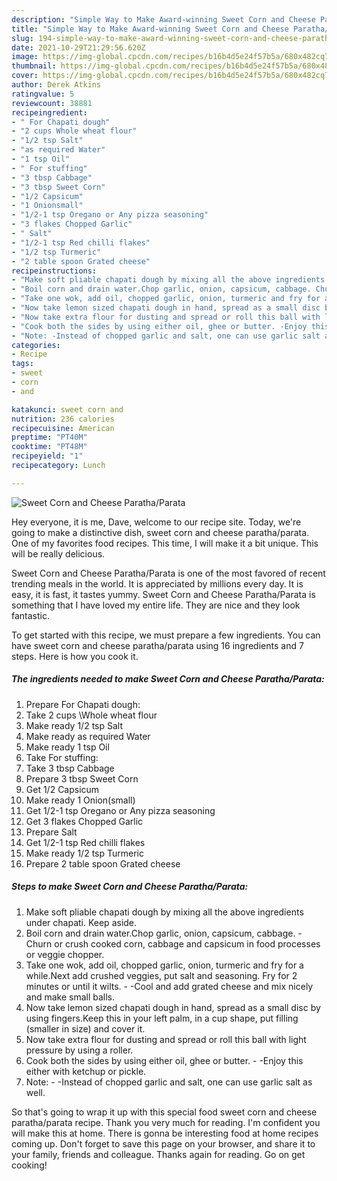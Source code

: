 ```yaml
---
description: "Simple Way to Make Award-winning Sweet Corn and Cheese Paratha/Parata"
title: "Simple Way to Make Award-winning Sweet Corn and Cheese Paratha/Parata"
slug: 194-simple-way-to-make-award-winning-sweet-corn-and-cheese-paratha-parata
date: 2021-10-29T21:29:56.620Z
image: https://img-global.cpcdn.com/recipes/b16b4d5e24f57b5a/680x482cq70/sweet-corn-and-cheese-parathaparata-recipe-main-photo.jpg
thumbnail: https://img-global.cpcdn.com/recipes/b16b4d5e24f57b5a/680x482cq70/sweet-corn-and-cheese-parathaparata-recipe-main-photo.jpg
cover: https://img-global.cpcdn.com/recipes/b16b4d5e24f57b5a/680x482cq70/sweet-corn-and-cheese-parathaparata-recipe-main-photo.jpg
author: Derek Atkins
ratingvalue: 5
reviewcount: 38881
recipeingredient:
- " For Chapati dough"
- "2 cups Whole wheat flour"
- "1/2 tsp Salt"
- "as required Water"
- "1 tsp Oil"
- " For stuffing"
- "3 tbsp Cabbage"
- "3 tbsp Sweet Corn"
- "1/2 Capsicum"
- "1 Onionsmall"
- "1/2-1 tsp Oregano or Any pizza seasoning"
- "3 flakes Chopped Garlic"
- " Salt"
- "1/2-1 tsp Red chilli flakes"
- "1/2 tsp Turmeric"
- "2 table spoon Grated cheese"
recipeinstructions:
- "Make soft pliable chapati dough by mixing all the above ingredients under chapati. Keep aside."
- "Boil corn and drain water.Chop garlic, onion, capsicum, cabbage. Churn or crush cooked corn, cabbage and capsicum in food processes or veggie chopper."
- "Take one wok, add oil, chopped garlic, onion, turmeric and fry for a while.Next add crushed veggies, put salt and seasoning. Fry for 2 minutes or until it wilts. -Cool and add grated cheese and mix nicely and make small balls."
- "Now take lemon sized chapati dough in hand, spread as a small disc by using fingers.Keep this in your left palm, in a cup shape, put filling (smaller in size) and cover it."
- "Now take extra flour for dusting and spread or roll this ball with light pressure by using a roller."
- "Cook both the sides by using either oil, ghee or butter. -Enjoy this either with ketchup or pickle."
- "Note: -Instead of chopped garlic and salt, one can use garlic salt as well."
categories:
- Recipe
tags:
- sweet
- corn
- and

katakunci: sweet corn and 
nutrition: 236 calories
recipecuisine: American
preptime: "PT40M"
cooktime: "PT48M"
recipeyield: "1"
recipecategory: Lunch

---
```



![Sweet Corn and Cheese Paratha/Parata](https://img-global.cpcdn.com/recipes/b16b4d5e24f57b5a/680x482cq70/sweet-corn-and-cheese-parathaparata-recipe-main-photo.jpg)

Hey everyone, it is me, Dave, welcome to our recipe site. Today, we're going to make a distinctive dish, sweet corn and cheese paratha/parata. One of my favorites food recipes. This time, I will make it a bit unique. This will be really delicious.



Sweet Corn and Cheese Paratha/Parata is one of the most favored of recent trending meals in the world. It is appreciated by millions every day. It is easy, it is fast, it tastes yummy. Sweet Corn and Cheese Paratha/Parata is something that I have loved my entire life. They are nice and they look fantastic.


To get started with this recipe, we must prepare a few ingredients. You can have sweet corn and cheese paratha/parata using 16 ingredients and 7 steps. Here is how you cook it.

<!--inarticleads1-->

##### The ingredients needed to make Sweet Corn and Cheese Paratha/Parata:

1. Prepare  For Chapati dough:
1. Take 2 cups \Whole wheat flour
1. Make ready 1/2 tsp Salt
1. Make ready as required Water
1. Make ready 1 tsp Oil
1. Take  For stuffing:
1. Take 3 tbsp Cabbage
1. Prepare 3 tbsp Sweet Corn
1. Get 1/2 Capsicum
1. Make ready 1 Onion(small)
1. Get 1/2-1 tsp Oregano or Any pizza seasoning
1. Get 3 flakes Chopped Garlic
1. Prepare  Salt
1. Get 1/2-1 tsp Red chilli flakes
1. Make ready 1/2 tsp Turmeric
1. Prepare 2 table spoon Grated cheese




<!--inarticleads2-->

##### Steps to make Sweet Corn and Cheese Paratha/Parata:

1. Make soft pliable chapati dough by mixing all the above ingredients under chapati. Keep aside.
1. Boil corn and drain water.Chop garlic, onion, capsicum, cabbage. - Churn or crush cooked corn, cabbage and capsicum in food processes or veggie chopper.
1. Take one wok, add oil, chopped garlic, onion, turmeric and fry for a while.Next add crushed veggies, put salt and seasoning. Fry for 2 minutes or until it wilts. - -Cool and add grated cheese and mix nicely and make small balls.
1. Now take lemon sized chapati dough in hand, spread as a small disc by using fingers.Keep this in your left palm, in a cup shape, put filling (smaller in size) and cover it.
1. Now take extra flour for dusting and spread or roll this ball with light pressure by using a roller.
1. Cook both the sides by using either oil, ghee or butter. - -Enjoy this either with ketchup or pickle.
1. Note: - -Instead of chopped garlic and salt, one can use garlic salt as well.




So that's going to wrap it up with this special food sweet corn and cheese paratha/parata recipe. Thank you very much for reading. I'm confident you will make this at home. There is gonna be interesting food at home recipes coming up. Don't forget to save this page on your browser, and share it to your family, friends and colleague. Thanks again for reading. Go on get cooking!
